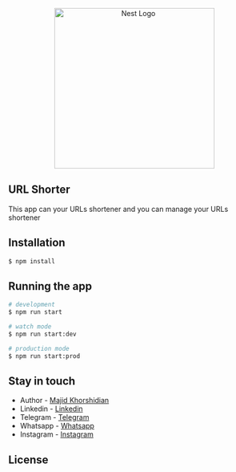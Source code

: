 <p align="center">
  <a href="http://nestjs.com/" target="blank"><img src="https://nestjs.com/img/logo_text.svg" width="320" alt="Nest Logo" /></a>
</p>

## URL Shorter

This app can your URLs shortener and you can manage your URLs shortener

## Installation

```bash
$ npm install
```

## Running the app

```bash
# development
$ npm run start

# watch mode
$ npm run start:dev

# production mode
$ npm run start:prod
```

## Stay in touch

- Author - [Majid Khorshidian](https://majidev.ir)
- Linkedin - [Linkedin](https://www.linkedin.com/in/thismajid)
- Telegram - [Telegram](https://t.me/thismajid)
- Whatsapp - [Whatsapp](https://wa.me/989375066139)
- Instagram - [Instagram](https://www.instagram.com/this.majid)

## License
